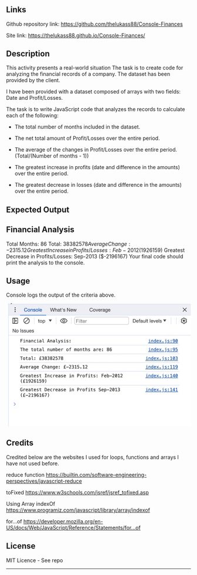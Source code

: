 # <Console-Finnces>

## Links

Github repository link:
https://github.com/thelukass88/Console-Finances

Site link:
https://thelukass88.github.io/Console-Finances/

## Description

This activity presents a real-world situation The task is to create code for analyzing the financial records of a company. The dataset has been provided by the client.

I have been provided with a dataset composed of arrays with two fields: Date and Profit/Losses.

The task is to write JavaScript code that analyzes the records to calculate each of the following:

- The total number of months included in the dataset.

- The net total amount of Profit/Losses over the entire period.

- The average of the changes in Profit/Losses over the entire period.
(Total/(Number of months - 1))

- The greatest increase in profits (date and difference in the amounts) over the entire period.

- The greatest decrease in losses (date and difference in the amounts) over the entire period.

## Expected Output
Financial Analysis
----------------------------
Total Months: 86
Total: $38382578
Average Change: -2315.12
Greatest Increase in Profits/Losses: Feb-2012 ($1926159)
Greatest Decrease in Profits/Losses: Sep-2013 ($-2196167)
Your final code should print the analysis to the console.

## Usage

Console logs the output of the criteria above. 

![alt screenshot of console output](./assets/Image%2002-01-2024%20at%2022.40.jpeg)

## Credits

Credited below are the websites I used for loops, functions and arrays I have not used before. 

reduce function
https://builtin.com/software-engineering-perspectives/javascript-reduce

toFixed 
https://www.w3schools.com/jsref/jsref_tofixed.asp

Using Array indexOf
https://www.programiz.com/javascript/library/array/indexof

for...of
https://developer.mozilla.org/en-US/docs/Web/JavaScript/Reference/Statements/for...of



## License

MIT Licence - See repo

---